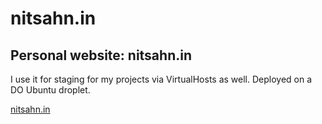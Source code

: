 # nitsahn.in

## Personal website: nitsahn.in

I use it for staging for my projects via VirtualHosts as well. Deployed on a DO Ubuntu droplet.
 
[nitsahn.in](https://nitsahn.in)
